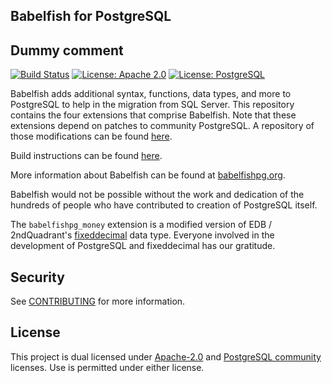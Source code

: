 ## Babelfish for PostgreSQL
## Dummy comment
[![Build Status](https://github.com/babelfish-for-postgresql/babelfish_extensions/workflows/CI/badge.svg)](https://github.com/babelfish-for-postgresql/babelfish_extensions/actions?query=workflow%3A%22CI%22)
[![License: Apache 2.0](https://img.shields.io/badge/license-Apache--2.0-blue.svg)](LICENSE.Apache2)
[![License: PostgreSQL](https://img.shields.io/badge/license-PostgreSQL-blue.svg)](LICENSE.PostgreSQL)

Babelfish adds additional syntax, functions, data types, and more to PostgreSQL
to help in the migration from SQL Server. This repository contains the four
extensions that comprise Babelfish. Note that these extensions depend on
patches to community PostgreSQL. A repository of those modifications can be
found [here](https://github.com/babelfish-for-postgresql/postgresql_modified_for_babelfish).

Build instructions can be found [here](https://github.com/babelfish-for-postgresql/babelfish_extensions/blob/BABEL_1_X_DEV/contrib/README.md).
 
More information about Babelfish can be found at [babelfishpg.org](https://babelfishpg.org).

Babelfish would not be possible without the work and dedication of the hundreds
of people who have contributed to creation of PostgreSQL itself.

The `babelfishpg_money` extension is a modified version of EDB / 2ndQuadrant's
[fixeddecimal](https://github.com/2ndQuadrant/fixeddecimal) data type. Everyone
involved in the development of PostgreSQL and fixeddecimal has our gratitude.
 
## Security
 
See [CONTRIBUTING](CONTRIBUTING.md#security-issue-notifications) for more information.
 
## License

This project is dual licensed under [Apache-2.0](LICENSE.Apache2) and
[PostgreSQL community](LICENSE.PostgreSQL) licenses. Use is permitted under
either license.
